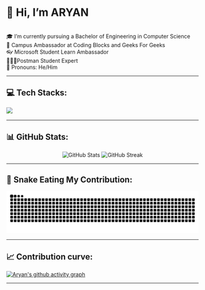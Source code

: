 
# 👋 Hi, I’m ARYAN
<br>🎓 I’m currently pursuing a Bachelor of Engineering in Computer Science
<br>👑 Campus Ambassador at Coding Blocks and Geeks For Geeks
<br>👓 Microsoft Student Learn Ambassador
<br>👷🏼‍♂️Postman Student Expert
<br>👔 Pronouns: He/Him

---

## 💻 Tech Stacks:
<p align="left">
  <a href="https://skillicons.dev">
    <img src="https://skillicons.dev/icons?i=git,github,vscode,html,css,javascript,react,c,cpp,python,r,java" />
  </a>
</p>

---

## 📊 GitHub Stats:
<p align="center">
  <img width="48%" height="50%" src="https://github-readme-stats.vercel.app/api?username=Aryan-Singla&theme=dark&hide_border=true&include_all_commits=true&count_private=true" alt="GitHub Stats" />
  <img width="48%" height="50%" src="https://github-readme-streak-stats.herokuapp.com/?user=Aryan-Singla&theme=dark&hide_border=true" alt="GitHub Streak" />
</p>

---


## 🐍 Snake Eating My Contribution:
<div align="center">
  
![Snake animation](https://github.com/Aryan-Singla/Aryan-Singla/blob/output/github-contribution-grid-snake-dark.svg)

</div>

---

## 📈 Contribution curve:
[![Aryan's github activity graph](https://github-readme-activity-graph.vercel.app/graph?username=Aryan-Singla&theme=green)](https://github.com/Aryan-Singla/github-readme-activity-graph)

---




